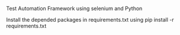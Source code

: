 Test Automation Framework using selenium and Python

Install the depended packages in requirements.txt using pip install -r requirements.txt
